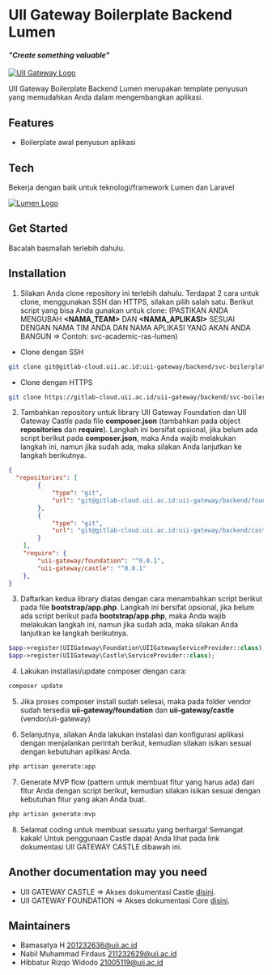 # UII Gateway Boilerplate Backend Lumen

#### _"Create something valuable"_

[![UII Gateway Logo](https://gateway-dev.uii.ac.id/assets/images/loader/loader.gif)](https://gateway-dev.uii.ac.id/assets/images/loader/loader.gif)

UII Gateway Boilerplate Backend Lumen merupakan template penyusun yang memudahkan Anda dalam mengembangkan aplikasi.

## Features

- Boilerplate awal penyusun aplikasi

## Tech

Bekerja dengan baik untuk teknologi/framework Lumen dan Laravel

[![Lumen Logo](https://fiverr-res.cloudinary.com/images/t_main1,q_auto,f_auto,q_auto,f_auto/gigs/136508568/original/28a8514e644289bb301085a61e844b0fe0e8ecc4/create-rest-api-in-lumen-laravel-or-custom-php-4737.png)](https://fiverr-res.cloudinary.com/images/t_main1,q_auto,f_auto,q_auto,f_auto/gigs/136508568/original/28a8514e644289bb301085a61e844b0fe0e8ecc4/create-rest-api-in-lumen-laravel-or-custom-php-4737.png)

## Get Started

Bacalah basmallah terlebih dahulu.

## Installation

1. Silakan Anda clone repository ini terlebih dahulu. Terdapat 2 cara untuk clone, menggunakan SSH dan HTTPS, silakan pilih salah satu. Berikut script yang bisa Anda gunakan untuk clone: (PASTIKAN ANDA MENGUBAH **<NAMA_TEAM>** DAN **<NAMA_APLIKASI>** SESUAI DENGAN NAMA TIM ANDA DAN NAMA APLIKASI YANG AKAN ANDA BANGUN => Contoh: svc-academic-ras-lumen)

- Clone dengan SSH
```sh
git clone git@gitlab-cloud.uii.ac.id:uii-gateway/backend/svc-boilerplate-lumen.git svc-<NAMA_TEAM>-<NAMA_APLIKASI>-lumen
```

- Clone dengan HTTPS
```sh
git clone https://gitlab-cloud.uii.ac.id/uii-gateway/backend/svc-boilerplate-lumen.git svc-<NAMA_TEAM>-<NAMA_APLIKASI>-lumen
```

2. Tambahkan repository untuk library UII Gateway Foundation dan UII Gateway Castle pada file **composer.json** (tambahkan pada object **repositories** dan **require**). Langkah ini bersifat opsional, jika belum ada script berikut pada **composer.json**, maka Anda wajib melakukan langkah ini, namun jika sudah ada, maka silakan Anda lanjutkan ke langkah berikutnya.

```json
{
  "repositories": [
        {
            "type": "git",
            "url": "git@gitlab-cloud.uii.ac.id:uii-gateway/backend/foundation.git"
        },
        {
            "type": "git",
            "url": "git@gitlab-cloud.uii.ac.id:uii-gateway/backend/castle.git"
        }
    ],
    "require": {
        "uii-gateway/foundation": "^0.0.1",
        "uii-gateway/castle": "^0.0.1"
    },
}
```

3. Daftarkan kedua library diatas dengan cara menambahkan script berikut pada file **bootstrap/app.php**.  Langkah ini bersifat opsional, jika belum ada script berikut pada **bootstrap/app.php**, maka Anda wajib melakukan langkah ini, namun jika sudah ada, maka silakan Anda lanjutkan ke langkah berikutnya.

```php
$app->register(UIIGateway\Foundation\UIIGatewayServiceProvider::class);
$app->register(UIIGateway\Castle\ServiceProvider::class);
```

4. Lakukan installasi/update composer dengan cara:
 
```sh
composer update
```

5. Jika proses composer install sudah selesai, maka pada folder vendor sudah tersedia **uii-gateway/foundation** dan **uii-gateway/castle** (vendor/uii-gateway)

6. Selanjutnya, silakan Anda lakukan instalasi dan konfigurasi aplikasi dengan menjalankan perintah berikut, kemudian silakan isikan sesuai dengan kebutuhan aplikasi Anda.

```sh
php artisan generate:app
```

7. Generate MVP flow (pattern untuk membuat fitur yang harus ada) dari fitur Anda dengan script berikut, kemudian silakan isikan sesuai dengan kebutuhan fitur yang akan Anda buat.

```sh
php artisan generate:mvp
```

8. Selamat coding untuk membuat sesuatu yang berharga! Semangat kakak! Untuk penggunaan Castle dapat Anda lihat pada link dokumentasi UII GATEWAY CASTLE dibawah ini.


## Another documentation may you need

- UII GATEWAY CASTLE => Akses dokumentasi Castle [disini](https://gitlab-cloud.uii.ac.id/uii-gateway/backend/castle).
- UII GATEWAY FOUNDATION => Akses dokumentasi Core [disini](https://gitlab-cloud.uii.ac.id/uii-gateway/backend/foundation).

## Maintainers

* Bamasatya H <201232636@uii.ac.id>
* Nabil Muhammad Firdaus <211232629@uii.ac.id>
* Hibbatur Rizqo Widodo <21005119@uii.ac.id>
